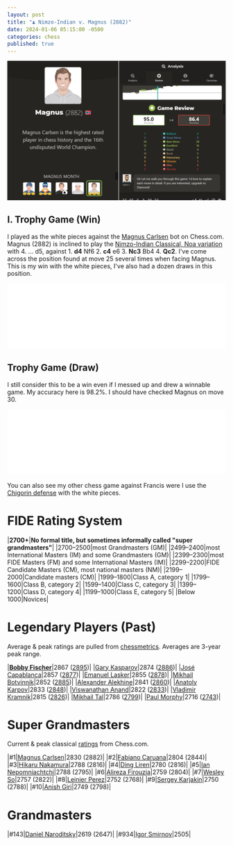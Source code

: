 ```yaml
---
layout: post
title: "♟️ Nimzo-Indian v. Magnus (2882)"
date: 2024-01-06 05:15:00 -0500
categories: chess
published: true
---
```


![Magnus (2882)](/assets/images/chess/magnus2882a.png)

<!-- <sup style="font-size:">\*Is it just me, or is Soccer Magnus (1500) harder than Magnus (2882)? ¯\_(ツ)_/¯</sup> -->

<!-- # The Opening -->

<!-- <iframe id="11387467" allowtransparency="true" frameborder="0" style="width:100%;border:none;" src="//www.chess.com/emboard?id=11387467"></iframe><script>window.addEventListener("message",e=>{e['data']&&"11387467"===e['data']['id']&&document.getElementById(`${e['data']['id']}`)&&(document.getElementById(`${e['data']['id']}`).style.height=`${e['data']['frameHeight']+30}px`)});</script> -->

<!-- <iframe id="11387489" allowtransparency="true" frameborder="0" style="width:100%;border:none;" src="//www.chess.com/emboard?id=11387489"></iframe><script>window.addEventListener("message",e=>{e['data']&&"11387489"===e['data']['id']&&document.getElementById(`${e['data']['id']}`)&&(document.getElementById(`${e['data']['id']}`).style.height=`${e['data']['frameHeight']+30}px`)});</script> -->

<!-- # Middle Game -->

<!-- # Endgame -->

<!-- # The Full Game -->

## I. Trophy Game (Win)

I played as the white pieces against the [Magnus Carlsen](https://www.chess.com/players/magnus-carlsen) bot on Chess.com. Magnus (2882) is inclined to play the [Nimzo-Indian Classical, Noa variation](https://www.chess.com/openings/Nimzo-Indian-Defense-Classical-Noa-Variation) with 4. ... d5, against 1. **d4** Nf6 2. **c4** e6 3. **Nc3** Bb4 4. **Qc2**. I've come across the position found at move 25 several times when facing Magnus. This is my win with the white pieces, I've also had a dozen draws in this position.

<!-- 1 Win, 3 Draws, 3 Botched at position 25. -->

<!-- In this second game, even though I've promoted to a queen, I feel as though I am at a disadvantage. Magnus (2882) has 4 main pieces but I only have a Queen and a Knight. I can either check the king on g7 with Qe5+, or take on a7 with Qxa7. There's also Ne6+ fxe6 Qxa7+ Kg8 Qxa3.  -->

<!-- <iframe id="11392407" allowtransparency="true" frameborder="0" style="width:100%;border:none;" src="//www.chess.com/emboard?id=11392407"></iframe><script>window.addEventListener("message",e=>{e['data']&&"11392407"===e['data']['id']&&document.getElementById(`${e['data']['id']}`)&&(document.getElementById(`${e['data']['id']}`).style.height=`${e['data']['frameHeight']+30}px`)});</script> -->

<iframe id="11393317" allowtransparency="true" frameborder="0" style="width:100%;border:none;" src="//www.chess.com/emboard?id=11393317"></iframe><script>window.addEventListener("message",e=>{e['data']&&"11393317"===e['data']['id']&&document.getElementById(`${e['data']['id']}`)&&(document.getElementById(`${e['data']['id']}`).style.height=`${e['data']['frameHeight']+30}px`)});</script>

<!-- Apparently analysis showed that I threw away a superior position as **I managed to take my winning advantage and run it into a train** by making a really terrible move later on in the game. This position was one of my favorites and I've only reached it twice with Magnus (2882), and both times I managed to waste this really good position. -->

<!-- If I come across this position again and manage to win, I'll update this section. -->

<!-- > Possible continuation: +5.35 26. Qe5+ Kg8 27. Qb8+ Kg7 28. Ne6+ fxe6 29. Qxa7+ Kg8 30. Qa8+ Kf7 31. Qxa3 Rb1 32. Qa7+ Kf6 33. Qd4+ Kf7 34. b6 Nf2 35. Qxf2 d4 36. Qxd4 Rxb6 37. Qd7+ Kg8 38. Qd8+ Kf7 39. Qc7+ Kg8 40. Qe5 h5 41. Ke3 Rb7 42. Kf2 Kh7 43. h3 Rf7 44. g4 Re7 45. e3 hxg4 &mdash; Stockfish 16, Standard (~5 sec, 3430 Rating, depth=40). -->

<!-- (+0.07 Rc5, depth=43) below -->

<!-- ## II. Valuable Learning Experiences -->

<!-- # First Win During Study -->

<!-- I played as the white pieces against the [Magnus Carlsen](https://www.chess.com/players/magnus-carlsen) bot on Chess.com. Magnus (2882) is inclined to play the [Nimzo-Indian Classical, Noa variation](https://www.chess.com/openings/Nimzo-Indian-Defense-Classical-Noa-Variation) with 4. ... d5, against 1. **d4** Nf6 2. **c4** e6 3. **Nc3** Bb4 4. **Qc2**. **This win was unbelievably difficult**.  -->

<!-- <iframe id="11387487" allowtransparency="true" frameborder="0" style="width:100%;border:none;" src="//www.chess.com/emboard?id=11387487"></iframe><script>window.addEventListener("message",e=>{e['data']&&"11387487"===e['data']['id']&&document.getElementById(`${e['data']['id']}`)&&(document.getElementById(`${e['data']['id']}`).style.height=`${e['data']['frameHeight']+30}px`)});</script> -->

<!-- The first sixteen moves are book moves I memorized as a part of my opening repertoire. (See MCO 15ed, line 8 (g). pp. 543-44). Moves 19-33 are my own extended study for that specific line, which I may describe at a later date in this article. After that it was purely intuition and running around like a headless chicken. I'm a little disappointed after move 40 (96.3%); even though I took the victory, I consider my endgame to be a bit subpar. I think if this were against a human, black would have resigned around move 40 or earlier.  -->

<!-- (I. Sokolov) -->

<!-- # First Draw -->

<!-- This game is **dead even** by move 32. Unlike the first two games where I had an advantage, I simply do not have an advantage here. This is going to be a long game. Ended up as a draw \*facepalm\*. -->

<!-- <iframe id="11392817" allowtransparency="true" frameborder="0" style="width:100%;border:none;" src="//www.chess.com/emboard?id=11392817"></iframe><script>window.addEventListener("message",e=>{e['data']&&"11392817"===e['data']['id']&&document.getElementById(`${e['data']['id']}`)&&(document.getElementById(`${e['data']['id']}`).style.height=`${e['data']['frameHeight']+30}px`)});</script> -->

<!-- <iframe id="11393091" allowtransparency="true" frameborder="0" style="width:100%;border:none;" src="//www.chess.com/emboard?id=11393091"></iframe><script>window.addEventListener("message",e=>{e['data']&&"11393091"===e['data']['id']&&document.getElementById(`${e['data']['id']}`)&&(document.getElementById(`${e['data']['id']}`).style.height=`${e['data']['frameHeight']+30}px`)});</script> -->

<!-- ## Conclusion -->

<!-- ![Magnus (2882)](/assets/images/chess/magnus2882b.png)

I find it odd that in my game against Francis (2300), where I used the the [Chigorin defense](https://sevenshepherd.github.io/chess-games/) with a 92.8 accuracy, that I have a higher Elo than when I beat Magnus (2882) with a 95.0 accuracy. This suggests either the analysis is unreliable, or that we both suppressed each other and prevented each other from playing like we normally do. It could also have something to do with my new account and elo. You'd think that if you beat a 2882, you'd have a 2882+ score. -->

<!-- I'm assuming -->

<!-- I've beaten this bot more than once, found myself in a draw a few times, and lost plenty.  -->

## Trophy Game (Draw)

I still consider this to be a win even if I messed up and drew a winnable game. My accuracy here is 98.2%. I should have checked Magnus on move 30.

<iframe id="11404741" allowtransparency="true" frameborder="0" style="width:100%;border:none;" src="//www.chess.com/emboard?id=11404741"></iframe><script>window.addEventListener("message",e=>{e['data']&&"11404741"===e['data']['id']&&document.getElementById(`${e['data']['id']}`)&&(document.getElementById(`${e['data']['id']}`).style.height=`${e['data']['frameHeight']+30}px`)});</script>



You can also see my other chess game against Francis were I use the [Chigorin defense](https://sevenshepherd.github.io/chess-games/) with the white pieces.

<!--  -->

<!-- Before december of '23 I hadn't played chess in over two decades, and I recognize that my endgame skill is in need of serious work. If I win again, I'll embed the game below. Hopefully, I can win a more elegant game. -->

 <!-- I was able to spend time with this opening because of this.  -->



<!-- [Event "Vs. Computer"]
[Site "http://Chess.com"]
[Date "2024-01-07"]
[White "TheEsperantist"]
[Black "Magnus"]
[Result "1-0"]
[BlackElo "2882"]
[TimeControl "-"]
[Termination "TheEsperantist won by checkmate"]
1. d4 Nf6 2. c4 e6 3. Nc3 Bb4 4. Qc2 d5 5. a3 Bxc3+ 6. Qxc3 Ne4 7. Qc2 c5 8.
dxc5 Nc6 9. cxd5 exd5 10. Nf3 Bf5 11. b4 Ng3 12. Qb2 Nxh1 13. Qxg7 Rf8 14. Bh6
Qe7 15. Qxf8+ Qxf8 16. Bxf8 Kxf8 17. b5 Ne7 18. g3 Rc8 19. Rc1 a6 20. Nd4 Ra8
21. Nxf5 Nxf5 22. c6 Nd6 23. b6 Ke7 24. Bg2 bxc6 25. Rxc6 Ne4 26. Bxh1 Rb8 27.
Bxe4 dxe4 28. a4 a5 29. h4 Kd7 30. Rc7+ Kd8 31. Rxf7 Rxb6 32. Rxh7 Rb4 33. Ra7
Rxa4 34. h5 Ra1+ 35. Kd2 Rh1 36. g4 Rh4 37. f3 exf3 38. exf3 Ke8 39. Ke3 Rh1 40.
Rxa5 Kf7 41. Ra6 Kg7 42. Ke4 Re1+ 43. Kf5 Re8 44. f4 Rf8+ 45. Kg5 Rf7 46. f5 Rc7
47. Kh4 Rc4 48. Kg5 Rc7 49. f6+ Kh7 50. Kh4 Rf7 51. g5 Rc7 52. g6+ Kh6 53. f7
Rc4+ 54. Kg3 Rc3+ 55. Kf4 Rc8 56. Rc6 Rh8 57. Kg4 Rb8 58. Re6 Kg7 59. Kg5 Rb5+
60. Kg4 Rb8 61. Re8 Rb4+ 62. Kg5 Rb5+ 63. Kg4 Rb4+ 64. Kf5 Rb5+ 65. Re5 Rb8 66.
Re8 Rb5+ 67. Re5 Rb8 68. h6+ Kxh6 69. Re8 Rb5+ 70. Kf6 Kh5 71. f8=Q Rb6+ 72. Kf7
Rb7+ 73. Re7 Rb5 74. g7 Rf5+ 75. Ke8 Rb5 76. g8=Q Rb8+ 77. Kf7 Rb6 78. Re6 Rb7+
79. Kf6 Rb5 80. Qg6+ Kh4 81. Qfh6+ Rh5 82. Qhxh5# 1-0 -->

# FIDE Rating System

|**2700+**|**No formal title, but sometimes informally called "super grandmasters"**|
|2700–2500|most Grandmasters (GM)|
|2499–2400|most International Masters (IM) and some Grandmasters (GM)|
|2399–2300|most FIDE Masters (FM) and some International Masters (IM)|
|2299–2200|FIDE Candidate Masters (CM), most national masters (NM)|
|2199–2000|Candidate masters (CM)|
|1999–1800|Class A, category 1|
|1799–1600|Class B, category 2|
|1599–1400|Class C, category 3|
|1399–1200|Class D, category 4|
|1199–1000|Class E, category 5|
|Below 1000|Novices|

# Legendary Players (Past)

Average & peak ratings are pulled from [chessmetrics](http://chessmetrics.com/cm/CM2/PeakList.asp). Averages are 3-year peak range.

|[**Bobby Fischer**](https://www.chess.com/players/bobby-fischer)|2867 ([2895](http://chessmetrics.com/cm/CM2/PlayerProfile.asp?Params=199510SSSSS3S038178000000111000000000000010100))|
|[Gary Kasparov](https://www.chess.com/players/garry-kasparov)|2874 ([2886](http://chessmetrics.com/cm/CM2/PlayerProfile.asp?Params=199510SSSSS3S062926000000111000000000000010100))|
|[José Capablanca](https://www.chess.com/players/jose-raul-capablanca)|2857 ([2877](http://chessmetrics.com/cm/CM2/PlayerProfile.asp?Params=199510SSSSS3S019593000000111000000000000010100))|
|[Emanuel Lasker](https://www.chess.com/players/emanuel-lasker)|2855 ([2878](http://chessmetrics.com/cm/CM2/PlayerProfile.asp?Params=199510SSSSS3S073076000000111000000000000010100))|
|[Mikhail Botvinnik](https://www.chess.com/players/mikhail-botvinnik)|2852 ([2885](http://chessmetrics.com/cm/CM2/PlayerProfile.asp?Params=199510SSSSS3S015154000000111000000000000010100))|
|[Alexander Alekhine](https://www.chess.com/players/alexander-alekhine)|2841 ([2860](http://chessmetrics.com/cm/CM2/PlayerProfile.asp?Params=199510SSSSS3S002138000000111000000000000010100))|
|[Anatoly Karpov](https://www.chess.com/players/anatoly-karpov)|2833 ([2848](http://chessmetrics.com/cm/CM2/PlayerProfile.asp?Params=199510SSSSS3S062745000000111000000000000010100))|
|[Viswanathan Anand](https://www.chess.com/players/viswanathan-anand)|2822 ([2833](http://chessmetrics.com/cm/CM2/PlayerProfile.asp?Params=199510SSSSS3S003424000000111000000000000010100))|
|[Vladimir Kramnik](https://www.chess.com/players/vladimir-kramnik)|2815 ([2826](http://chessmetrics.com/cm/CM2/PlayerProfile.asp?Params=199510SSSSS3S068986000000111000000000000010100))|
|[Mikhail Tal](https://www.chess.com/players/mikhail-tal)|2786 ([2799](http://chessmetrics.com/cm/CM2/PlayerProfile.asp?Params=199510SSSSS3S129382000000111000000000000010100))|
|[Paul Morphy](https://www.chess.com/players/paul-morphy)|2716 ([2743](http://chessmetrics.com/cm/CM2/PlayerProfile.asp?Params=199510SSSSS3S088959000000111000000000000010100))|

<!-- [](https://en.wikipedia.org/wiki/Paul_Morphy) -->

# Super Grandmasters

Current & peak classical [ratings](https://www.chess.com/ratings) from Chess.com.

|#1|[Magnus Carlsen](https://www.chess.com/players/magnus-carlsen)|2830 (2882)|
|#2|[Fabiano Caruana](https://www.chess.com/players/fabiano-caruana)|2804 (2844)|
|#3|[Hikaru Nakamura](https://www.chess.com/players/Hikaru-Nakamura)|2788 (2816)|
|#4|[Ding Liren](https://www.chess.com/players/ding-liren)|2780 (2816)|
|#5|[Ian Nepomniachtchi](https://www.chess.com/players/ian-nepomniachtchi)|2788 (2795)|
|#6|[Alireza Firouzja](https://www.chess.com/players/alireza-firouzja)|2759 (2804)|
|#7|[Wesley So](https://www.chess.com/players/wesley-so)|2757 (2822)|
|#8|[Leinier Perez](https://www.chess.com/players/leinier-dominguez-perez)|2752 (2768)|
|#9|[Sergey Karjakin](https://www.chess.com/players/sergey-karjakin)|2750 (2788)|
|#10|[Anish Giri](https://www.chess.com/players/anish-giri)|2749 (2798)|

<!-- |#1|[Magnus Carlsen](https://www.chess.com/players/magnus-carlsen)|[YouTube](https://www.youtube.com/@themagnuscarlsen)|2830|
|#2|[Fabiano Caruana](https://www.chess.com/players/fabiano-caruana)|N/A|2804|
|#3|[Hikaru Nakamura](https://www.chess.com/players/Hikaru-Nakamura)|[YouTube](https://www.youtube.com/@GMHikaru)|2788|
|#4|[Ding Liren](https://www.chess.com/players/ding-liren)|N/A|2780|
|#5|[Ian Nepomniachtchi](https://www.chess.com/players/ian-nepomniachtchi)|N/A|2788|
|#6|[Wesley So](https://www.chess.com/players/wesley-so)|N/A|2757| -->

# Grandmasters

|#143|[Daniel Naroditsky](https://www.chess.com/players/daniel-naroditsky)|2619 (2647)|
|#934|[Igor Smirnov](https://www.chessgames.com/player/igor_smirnov.html)|2505|

<!--
The following are a list of Grandmasters that I've found to be good teachers on YouTube.

[YouTube](https://www.youtube.com/@GMIgorSmirnov)
-->

<!-- |[Levy Rozman](https://www.chess.com/players/levy-rozman)|[YouTube Channel](https://www.youtube.com/@GothamChess)|2420| -->